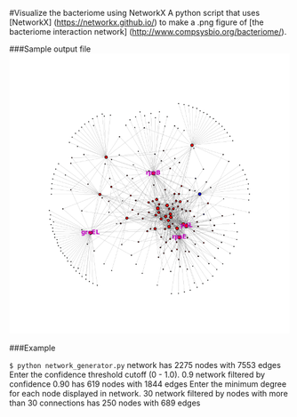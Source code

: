 #Visualize the bacteriome using NetworkX
A python script that uses [NetworkX] (https://networkx.github.io/) to make a .png figure of [the bacteriome interaction network] (http://www.compsysbio.org/bacteriome/).

###Sample output file
![output file](/output.png)

###Example


`$ python network_generator.py`
	network has 2275 nodes with 7553 edges
	Enter the confidence threshold cutoff (0 - 1.0). 0.9
	network filtered by confidence 0.90 has 619 nodes with 1844 edges
	Enter the minimum degree for each node displayed in network. 30
	network filtered by nodes with more than 30 connections has 250 nodes with 689 edges
